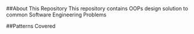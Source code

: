 
##About This Repository
This repository contains OOPs design solution to common Software Engineering Problems

##Patterns Covered
